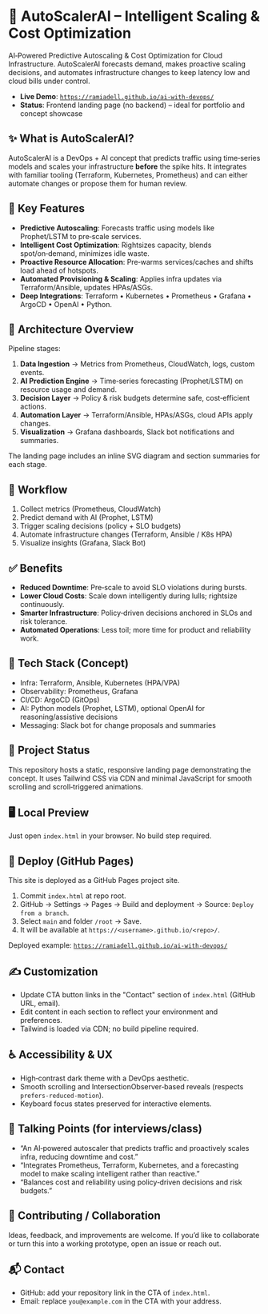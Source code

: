# 🚀 AutoScalerAI – Intelligent Scaling & Cost Optimization

AI‑Powered Predictive Autoscaling & Cost Optimization for Cloud Infrastructure. AutoScalerAI forecasts demand, makes proactive scaling decisions, and automates infrastructure changes to keep latency low and cloud bills under control.

- **Live Demo**: [`https://ramiadell.github.io/ai-with-devops/`](https://ramiadell.github.io/ai-with-devops/)
- **Status**: Frontend landing page (no backend) – ideal for portfolio and concept showcase

## ✨ What is AutoScalerAI?

AutoScalerAI is a DevOps + AI concept that predicts traffic using time‑series models and scales your infrastructure **before** the spike hits. It integrates with familiar tooling (Terraform, Kubernetes, Prometheus) and can either automate changes or propose them for human review.

## 🔧 Key Features

- **Predictive Autoscaling**: Forecasts traffic using models like Prophet/LSTM to pre‑scale services.
- **Intelligent Cost Optimization**: Rightsizes capacity, blends spot/on‑demand, minimizes idle waste.
- **Proactive Resource Allocation**: Pre‑warms services/caches and shifts load ahead of hotspots.
- **Automated Provisioning & Scaling**: Applies infra updates via Terraform/Ansible, updates HPAs/ASGs.
- **Deep Integrations**: Terraform • Kubernetes • Prometheus • Grafana • ArgoCD • OpenAI • Python.

## 🧱 Architecture Overview

Pipeline stages:
1. **Data Ingestion** → Metrics from Prometheus, CloudWatch, logs, custom events.
2. **AI Prediction Engine** → Time‑series forecasting (Prophet/LSTM) on resource usage and demand.
3. **Decision Layer** → Policy & risk budgets determine safe, cost‑efficient actions.
4. **Automation Layer** → Terraform/Ansible, HPAs/ASGs, cloud APIs apply changes.
5. **Visualization** → Grafana dashboards, Slack bot notifications and summaries.

The landing page includes an inline SVG diagram and section summaries for each stage.

## 🔁 Workflow

1. Collect metrics (Prometheus, CloudWatch)
2. Predict demand with AI (Prophet, LSTM)
3. Trigger scaling decisions (policy + SLO budgets)
4. Automate infrastructure changes (Terraform, Ansible / K8s HPA)
5. Visualize insights (Grafana, Slack Bot)

## ✅ Benefits

- **Reduced Downtime**: Pre‑scale to avoid SLO violations during bursts.
- **Lower Cloud Costs**: Scale down intelligently during lulls; rightsize continuously.
- **Smarter Infrastructure**: Policy‑driven decisions anchored in SLOs and risk tolerance.
- **Automated Operations**: Less toil; more time for product and reliability work.

## 🧰 Tech Stack (Concept)

- Infra: Terraform, Ansible, Kubernetes (HPA/VPA)
- Observability: Prometheus, Grafana
- CI/CD: ArgoCD (GitOps)
- AI: Python models (Prophet, LSTM), optional OpenAI for reasoning/assistive decisions
- Messaging: Slack bot for change proposals and summaries

## 🧪 Project Status

This repository hosts a static, responsive landing page demonstrating the concept. It uses Tailwind CSS via CDN and minimal JavaScript for smooth scrolling and scroll‑triggered animations.

## 🖥️ Local Preview

Just open `index.html` in your browser. No build step required.

## 🚀 Deploy (GitHub Pages)

This site is deployed as a GitHub Pages project site.

1. Commit `index.html` at repo root.
2. GitHub → Settings → Pages → Build and deployment → Source: `Deploy from a branch`.
3. Select `main` and folder `/root` → Save.
4. It will be available at `https://<username>.github.io/<repo>/`.

Deployed example: [`https://ramiadell.github.io/ai-with-devops/`](https://ramiadell.github.io/ai-with-devops/)

## ✍️ Customization

- Update CTA button links in the "Contact" section of `index.html` (GitHub URL, email).
- Edit content in each section to reflect your environment and preferences.
- Tailwind is loaded via CDN; no build pipeline required.

## ♿ Accessibility & UX

- High‑contrast dark theme with a DevOps aesthetic.
- Smooth scrolling and IntersectionObserver‑based reveals (respects `prefers-reduced-motion`).
- Keyboard focus states preserved for interactive elements.

## 🧭 Talking Points (for interviews/class)

- “An AI‑powered autoscaler that predicts traffic and proactively scales infra, reducing downtime and cost.”
- “Integrates Prometheus, Terraform, Kubernetes, and a forecasting model to make scaling intelligent rather than reactive.”
- “Balances cost and reliability using policy‑driven decisions and risk budgets.”

## 🤝 Contributing / Collaboration

Ideas, feedback, and improvements are welcome. If you’d like to collaborate or turn this into a working prototype, open an issue or reach out.

## 📬 Contact

- GitHub: add your repository link in the CTA of `index.html`.
- Email: replace `you@example.com` in the CTA with your address.



